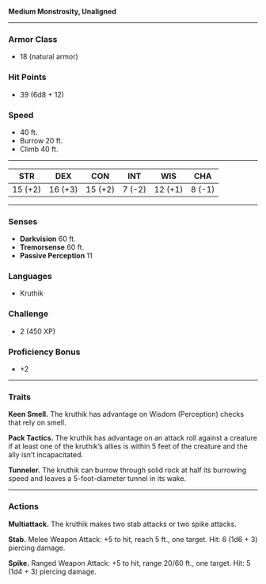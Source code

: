 **Medium Monstrosity, Unaligned**

---

### Armor Class
- 18 (natural armor)

### Hit Points
- 39 (6d8 + 12)

### Speed
- 40 ft.
- Burrow 20 ft.
- Climb 40 ft.

---

| STR | DEX | CON | INT | WIS | CHA |
|:---:|:---:|:---:|:---:|:---:|:---:|
| 15 (+2) | 16 (+3) | 15 (+2) | 7 (-2) | 12 (+1) | 8 (-1) |

---

### Senses
- **Darkvision** 60 ft.
- **Tremorsense** 60 ft.
- **Passive Perception** 11

### Languages
- Kruthik

### Challenge
- 2 (450 XP)

### Proficiency Bonus
- +2

---

### **Traits**

**Keen Smell.** The kruthik has advantage on Wisdom (Perception) checks that rely on smell.

**Pack Tactics.** The kruthik has advantage on an attack roll against a creature if at least one of the kruthik’s allies is within 5 feet of the creature and the ally isn’t incapacitated.

**Tunneler.** The kruthik can burrow through solid rock at half its burrowing speed and leaves a 5-foot-diameter tunnel in its wake.

---

### **Actions**

**Multiattack.** The kruthik makes two stab attacks or two spike attacks.

**Stab.** Melee Weapon Attack: +5 to hit, reach 5 ft., one target. Hit: 6 (1d6 + 3) piercing damage.

**Spike.** Ranged Weapon Attack: +5 to hit, range 20/60 ft., one target. Hit: 5 (1d4 + 3) piercing damage.
